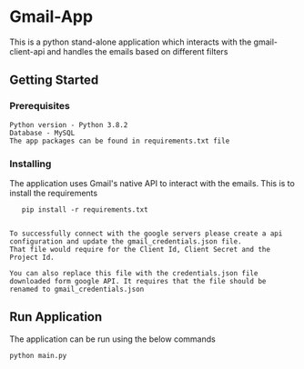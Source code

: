 # Gmail-App 

This is a python stand-alone application which interacts with the gmail-client-api and handles the emails based on different filters

## Getting Started


### Prerequisites
```
Python version - Python 3.8.2
Database - MySQL 
The app packages can be found in requirements.txt file
```

### Installing

The application uses Gmail's native API to interact with the emails. 
 This is to install the requirements
 ```
    pip install -r requirements.txt
    
```

```
To successfully connect with the google servers please create a api configuration and update the gmail_credentials.json file.
That file would require for the Client Id, Client Secret and the Project Id. 

You can also replace this file with the credentials.json file downloaded form google API. It requires that the file should be renamed to gmail_credentials.json 
```


## Run Application

The application can be run using the below commands

```
python main.py
```
